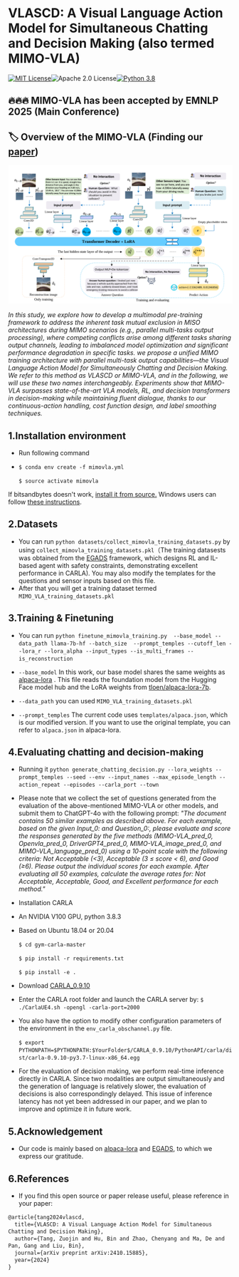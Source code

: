 VLASCD: A Visual Language Action Model for Simultaneous Chatting and Decision Making (also termed MIMO-VLA) 
======
[![MIT License](https://img.shields.io/badge/license-MIT-blue.svg)](LICENSE.md)![Apache 2.0 License](https://img.shields.io/badge/License-Apache%202.0-blue.svg)[![Python 3.8](https://img.shields.io/badge/python-3.8-blue.svg)](https://www.python.org/downloads/release/python-380/)

## :fire::fire::fire: MIMO-VLA has been accepted by EMNLP 2025 (Main Conference)

## 🏷️ Overview of the MIMO-VLA (Finding our [paper](https://arxiv.org/abs/2410.15885)) 
![images](mimo_vla_framework.png)

*In this study, we explore how to develop a multimodal pre-training framework to address the inherent task mutual exclusion in MISO architectures during MIMO scenarios (e.g., parallel multi-tasks output processing), where competing conflicts arise among different tasks sharing output channels, leading to imbalanced model optimization and significant performance degradation in specific tasks. we propose a unified MIMO training architecture with parallel multi-task output capabilities—the Visual Language Action Model for Simultaneously Chatting and Decision Making. We refer to this method as VLASCD or MIMO-VLA, and in the following, we will use these two names interchangeably. Experiments show that MIMO-VLA surpasses state-of-the-art VLA models, RL, and decision transformers in decision-making while maintaining fluent dialogue, thanks to our continuous-action handling, cost function design, and label smoothing techniques.*

## 1.Installation  environment

* Run following command
* 
    `$ conda env create -f mimovla.yml`
  
    `$ source activate mimovla`

If bitsandbytes doesn't work, [install it from source.](https://github.com/TimDettmers/bitsandbytes/blob/main/compile_from_source.md) Windows users can follow [these instructions](https://github.com/tloen/alpaca-lora/issues/17).

## 2.Datasets
* You can run `python datasets/collect_mimovla_training_datasets.py` by using `collect_mimovla_training_datasets.pkl`（The training datasests was obtained from the [EGADS](https://github.com/Mark-zjtang/EGADS) framework, which designs RL and IL-based agent with safety constraints, demonstrating excellent performance in CARLA). You may also modify the templates for the questions and sensor inputs based on this file.
* After that you will get a training dataset termed `MIMO_VLA_training_datasets.pkl`
  
## 3.Training & Finetuning 

* You can run `python finetune_mimovla_training.py  --base_model --data_path llama-7b-hf --batch_size  --prompt_temples --cutoff_len --lora_r --lora_alpha --input_types --is_multi_frames --is_reconstruction `
  
* `--base_model` In this work, our base model shares the same weights as [alpaca-lora](https://github.com/tloen/alpaca-lora?tab=readme-ov-file) . This file reads the foundation model from the Hugging Face model hub and the LoRA weights from [tloen/alpaca-lora-7b](https://huggingface.co/tloen/alpaca-lora-7b).
  
* `--data_path` you can used `MIMO_VLA_training_datasets.pkl`
  
* `--prompt_temples` The current code uses `templates/alpaca.json`, which is our modified version. If you want to use the original template, you can refer to `alpaca.json` in alpaca-lora.

## 4.Evaluating chatting and decision-making 

* Running it `python generate_chatting_decision.py --lora_weights --prompt_temples --seed --env --input_names --max_episode_length --action_repeat --episodes --carla_port --town`
* Please note that we collect the set of questions generated from the evaluation of the above-mentioned MIMO-VLA or other models, and submit them to ChatGPT-4o with the following prompt:
*"The document contains 50 similar examples as described above. For each example, based on the given Input_0: and Question_0:, please evaluate and score the responses generated by the five methods (MIMO-VLA_pred_0, Openvla_pred_0, DriverGPT4_pred_0, MIMO-VLA_image_pred_0, and MIMO-VLA_language_pred_0) using a 10-point scale with the following criteria: Not Acceptable (<3), Acceptable (3 ≤ score < 6), and Good (≥6). Please output the individual scores for each example. After evaluating all 50 examples, calculate the average rates for: Not Acceptable, Acceptable, Good, and Excellent performance for each method."*

* Installation CARLA
* An NVIDIA V100 GPU, python 3.8.3
* Based on Ubuntu 18.04 or 20.04

    `$ cd gym-carla-master`

    `$ pip install -r requirements.txt`

    `$ pip install -e .`

* Download  [CARLA_0.9.10](https://github.com/carla-simulator/carla/releases)

* Enter the CARLA root folder and launch the CARLA server by:
    `$ ./CarlaUE4.sh -opengl -carla-port=2000`
* You also have the option to modify other configuration parameters of the environment in the `env_carla_obschannel.py` file.

    `$ export PYTHONPATH=$PYTHONPATH:$YourFolder$/CARLA_0.9.10/PythonAPI/carla/dist/carla-0.9.10-py3.7-linux-x86_64.egg`
* For the evaluation of decision making, we perform real-time inference directly in CARLA. Since two modalities are output simultaneously and the generation of language is relatively slower, the evaluation of decisions is also correspondingly delayed. This issue of inference latency has not yet been addressed in our paper, and we plan to improve and optimize it in future work.

## 5.Acknowledgement
* Our code is mainly based on [alpaca-lora](https://github.com/tloen/alpaca-lora?tab=readme-ov-file) and [EGADS](https://github.com/Mark-zjtang/EGADS), to which we express our gratitude.

## 6.References
* If you find this open source or paper release useful, please reference in your paper:
```
@article{tang2024vlascd,
  title={VLASCD: A Visual Language Action Model for Simultaneous Chatting and Decision Making},
  author={Tang, Zuojin and Hu, Bin and Zhao, Chenyang and Ma, De and Pan, Gang and Liu, Bin},
  journal={arXiv preprint arXiv:2410.15885},
  year={2024}
}
```
